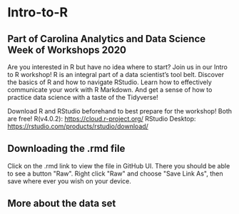 # Intro-to-R

## Part of Carolina Analytics and Data Science Week of Workshops 2020

Are you interested in R but have no idea where to start? Join us in our Intro to R workshop! R is an integral part of a data scientist’s tool belt. Discover the basics of R and how to navigate RStudio. Learn how to effectively communicate your work with R Markdown. And get a sense of how to practice data science with a taste of the Tidyverse! 

Download R and RStudio beforehand to best prepare for the workshop! Both are free!
R(v4.0.2): https://cloud.r-project.org/
RStudio Desktop: https://rstudio.com/products/rstudio/download/

## Downloading the .rmd file
Click on the .rmd link to view the file in GitHub UI. There you should be able to see a button "Raw". Right click "Raw" and choose "Save Link As", then save where ever you wish on your device.

## More about the data set
